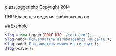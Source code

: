 class.logger.php Copyright 2014

PHP Класс для ведения файловых логов

##Example

```php
$log = new Logger(ROOT_DIR.'/test.log');
$log->add('Пользователь авторизовался на сайте');
$log->add('Пользователь вышел из системы');
$log->save();
```
